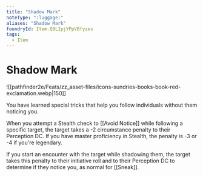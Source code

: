 ```yaml
---
title: "Shadow Mark"
noteType: ":luggage:"
aliases: "Shadow Mark"
foundryId: Item.Q9LIpjYPpVBfyzes
tags:
  - Item
---
```


# Shadow Mark
![[pathfinder2e/Feats/zz_asset-files/icons-sundries-books-book-red-exclamation.webp|150]]

You have learned special tricks that help you follow individuals without them noticing you.

When you attempt a Stealth check to [[Avoid Notice]] while following a specific target, the target takes a -2 circumstance penalty to their Perception DC. If you have master proficiency in Stealth, the penalty is -3 or -4 if you're legendary.

If you start an encounter with the target while shadowing them, the target takes this penalty to their initiative roll and to their Perception DC to determine if they notice you, as normal for [[Sneak]].
